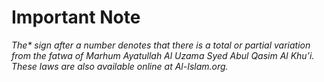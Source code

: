 Important Note
==============

*The\* sign after a number denotes that there is a total or partial
variation from the fatwa of Marhum Ayatullah Al Uzama Syed Abul Qasim Al
Khu’i. These laws are also available online at Al-Islam.org.*


